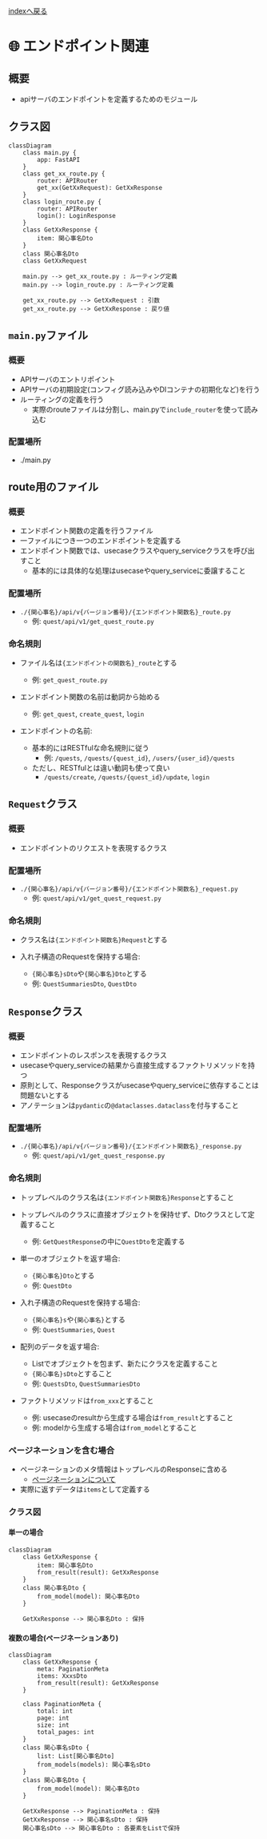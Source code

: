 [indexへ戻る](../index.md)
# 🌐 エンドポイント関連

## 概要
- apiサーバのエンドポイントを定義するためのモジュール

## クラス図
```mermaid
classDiagram
    class main.py {
        app: FastAPI
    }
    class get_xx_route.py {
        router: APIRouter
        get_xx(GetXxRequest): GetXxResponse
    }
    class login_route.py {
        router: APIRouter
        login(): LoginResponse
    }
    class GetXxResponse {
        item: 関心事名Dto
    }
    class 関心事名Dto
    class GetXxRequest

    main.py --> get_xx_route.py : ルーティング定義
    main.py --> login_route.py : ルーティング定義

    get_xx_route.py --> GetXxRequest : 引数
    get_xx_route.py --> GetXxResponse : 戻り値
```

## `main.py`ファイル
### 概要
- APIサーバのエントリポイント
- APIサーバの初期設定(コンフィグ読み込みやDIコンテナの初期化など)を行う
- ルーティングの定義を行う
  - 実際のrouteファイルは分割し、main.pyで`include_router`を使って読み込む

### 配置場所
- ./main.py

## route用のファイル
### 概要
- エンドポイント関数の定義を行うファイル
- 一ファイルにつき一つのエンドポイントを定義する
- エンドポイント関数では、usecaseクラスやquery_serviceクラスを呼び出すこと
  - 基本的には具体的な処理はusecaseやquery_serviceに委譲すること

### 配置場所
- `./{関心事名}/api/v{バージョン番号}/{エンドポイント関数名}_route.py`
  - 例: `quest/api/v1/get_quest_route.py`

### 命名規則
- ファイル名は`{エンドポイントの関数名}_route`とする
  - 例: `get_quest_route.py`

- エンドポイント関数の名前は動詞から始める
  - 例: `get_quest`, `create_quest`, `login`

- エンドポイントの名前: 
  - 基本的にはRESTfulな命名規則に従う
    - 例: `/quests`, `/quests/{quest_id}`, `/users/{user_id}/quests`
  - ただし、RESTfulとは違い動詞も使って良い
    - `/quests/create`, `/quests/{quest_id}/update`, `login`

## `Request`クラス
### 概要
- エンドポイントのリクエストを表現するクラス

### 配置場所
- `./{関心事名}/api/v{バージョン番号}/{エンドポイント関数名}_request.py`
  - 例: `quest/api/v1/get_quest_request.py`

### 命名規則
- クラス名は`{エンドポイント関数名}Request`とする

- 入れ子構造のRequestを保持する場合:
  - `{関心事名}sDto`や`{関心事名}Dto`とする
  - 例: `QuestSummariesDto`, `QuestDto`

## `Response`クラス
### 概要
- エンドポイントのレスポンスを表現するクラス
- usecaseやquery_serviceの結果から直接生成するファクトリメソッドを持つ
- 原則として、Responseクラスがusecaseやquery_serviceに依存することは問題ないとする
- アノテーションは`pydantic`の`@dataclasses.dataclass`を付与すること

### 配置場所
- `./{関心事名}/api/v{バージョン番号}/{エンドポイント関数名}_response.py`
  - 例: `quest/api/v1/get_quest_response.py`

### 命名規則
- トップレベルのクラス名は`{エンドポイント関数名}Response`とすること
- トップレベルのクラスに直接オブジェクトを保持せず、Dtoクラスとして定義すること
  - 例: `GetQuestResponse`の中に`QuestDto`を定義する

- 単一のオブジェクトを返す場合:
  - `{関心事名}Dto`とする
  - 例: `QuestDto`

- 入れ子構造のRequestを保持する場合:
  - `{関心事名}s`や`{関心事名}`とする
  - 例: `QuestSummaries`, `Quest`
  
- 配列のデータを返す場合:
  - Listでオブジェクトを包まず、新たにクラスを定義すること
  - `{関心事名}sDto`とすること
  - 例: `QuestsDto`, `QuestSummariesDto`

- ファクトリメソッドは`from_xxx`とすること
  - 例: usecaseのresultから生成する場合は`from_result`とすること
  - 例: modelから生成する場合は`from_model`とすること

### ページネーションを含む場合
- ページネーションのメタ情報はトップレベルのResponseに含める
  - [ページネーションについて](ページネーション設計.md)
- 実際に返すデータは`items`として定義する
  
### クラス図
#### 単一の場合
```mermaid
classDiagram
    class GetXxResponse {
        item: 関心事名Dto
        from_result(result): GetXxResponse
    }
    class 関心事名Dto {
        from_model(model): 関心事名Dto
    }

    GetXxResponse --> 関心事名Dto : 保持
```

#### 複数の場合(ページネーションあり)
```mermaid
classDiagram
    class GetXxResponse {
        meta: PaginationMeta
        items: XxxsDto
        from_result(result): GetXxResponse
    }

    class PaginationMeta {
        total: int
        page: int
        size: int
        total_pages: int
    }
    class 関心事名sDto {
        list: List[関心事名Dto]
        from_models(models): 関心事名sDto
    }
    class 関心事名Dto {
        from_model(model): 関心事名Dto
    }

    GetXxResponse --> PaginationMeta : 保持
    GetXxResponse --> 関心事名sDto : 保持
    関心事名sDto --> 関心事名Dto : 各要素をListで保持
```
